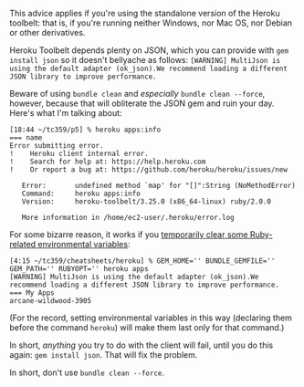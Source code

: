 This advice applies if you're using the standalone version of the Heroku toolbelt: that is, if you're running neither Windows, nor Mac OS, nor Debian or other derivatives.

Heroku Toolbelt depends plenty on JSON, which you can provide with `gem install json` so it doesn't bellyache as follows:
`[WARNING] MultiJson is using the default adapter (ok_json).We recommend loading a different JSON library to improve performance.
`

Beware of using `bundle clean` and *especially* `bundle clean --force`, however, because that will obliterate the JSON gem and ruin your day. Here's what I'm talking about:

```
[18:44 ~/tc359/p5] % heroku apps:info
=== name
Error submitting error.
!    Heroku client internal error.
!    Search for help at: https://help.heroku.com
!    Or report a bug at: https://github.com/heroku/heroku/issues/new

   Error:       undefined method `map' for "[]":String (NoMethodError)
   Command:     heroku apps:info
   Version:     heroku-toolbelt/3.25.0 (x86_64-linux) ruby/2.0.0

   More information in /home/ec2-user/.heroku/error.log

```

For some bizarre reason, it works if you [temporarily clear some Ruby-related environmental variables](http://stackoverflow.com/a/22958313):
```
[4:15 ~/tc359/cheatsheets/heroku] % GEM_HOME='' BUNDLE_GEMFILE='' GEM_PATH='' RUBYOPT='' heroku apps
[WARNING] MultiJson is using the default adapter (ok_json).We recommend loading a different JSON library to improve performance.
=== My Apps
arcane-wildwood-3905
```
(For the record, setting environmental variables in this way (declaring them before the command `heroku`) will make them last only for that command.)

In short, *anything* you try to do with the client will fail, until you do this again: `gem install json`. That will fix the problem.

In short, don't use `bundle clean --force`.
